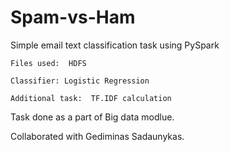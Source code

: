 # Spam-vs-Ham
  Simple email text classification task using PySpark
    
    Files used:  HDFS
    
    Classifier: Logistic Regression
    
    Additional task:  TF.IDF calculation
   
Task done as a part of Big data modlue. 

Collaborated with Gediminas Sadaunykas. 
